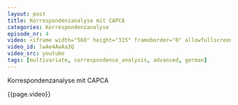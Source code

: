 ```yaml
---
layout: post
title: Korrespondenzanalyse mit CAPCA
categories: Korrespondenzanalyse
episode_nr: 4
video: <iframe width="560" height="315" frameborder="0" allowfullscreen="" src="http://www.youtube.com/embed/lwAe4AwAa3Q"></iframe>
video_id: lwAe4AwAa3Q
video_src: youtube
tags: [multivariate, correspondence_analysis, advanced, german]
---
```


Korrespondenzanalyse mit CAPCA
<!--more-->
{{page.video}}
